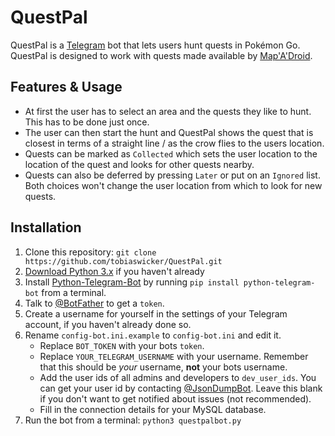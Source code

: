 # QuestPal

QuestPal is a [Telegram](https://telegram.org) bot that lets users hunt quests in Pokémon Go. QuestPal is designed to 
work with quests made available by [Map'A'Droid](https://github.com/Map-A-Droid/MAD/).  

## Features & Usage
- At first the user has to select an area and the quests they like to hunt. This has to be done just once.
- The user can then start the hunt and QuestPal shows the quest that is closest in terms of a straight line / as the 
crow flies to the users location.
- Quests can be marked as `Collected` which sets the user location to the location of the quest and looks for other 
quests nearby.
- Quests can also be deferred by pressing `Later` or put on an `Ignored` list. Both choices won't change the user 
location from which to look for new quests.

## Installation
1. Clone this repository: `git clone https://github.com/tobiaswicker/QuestPal.git`
2. [Download Python 3.x](https://www.python.org/downloads/) if you haven't already
3. Install [Python-Telegram-Bot](https://python-telegram-bot.org) by running `pip install python-telegram-bot` from a 
terminal.
4. Talk to [@BotFather](https://t.me/BotFather) to get a `token`.
5. Create a username for yourself in the settings of your Telegram account, if you haven't already done so.
6. Rename `config-bot.ini.example` to `config-bot.ini` and edit it. 
   - Replace `BOT_TOKEN` with your bots `token`.
   - Replace `YOUR_TELEGRAM_USERNAME` with your username. Remember that this should be _your_ username, **not** your 
   bots username.
   - Add the user ids of all admins and developers to `dev_user_ids`. You can get your user id by contacting 
   [@JsonDumpBot](https://t.me/JsonDumpBot). Leave this blank if you don't want to get notified about issues (not 
   recommended).
   - Fill in the connection details for your MySQL database.
7. Run the bot from a terminal: `python3 questpalbot.py`
